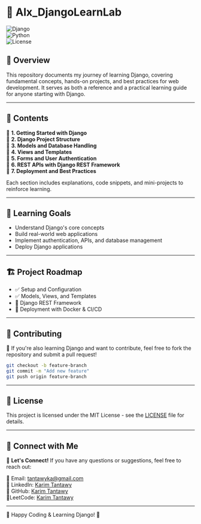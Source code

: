 # 🌟 Alx_DjangoLearnLab  

![Django](https://img.shields.io/badge/Django-3.2%2B-green.svg)  
![Python](https://img.shields.io/badge/Python-3.8%2B-blue.svg)  
![License](https://img.shields.io/badge/License-MIT-orange.svg)  

## 📌 **Overview**  

This repository documents my journey of learning Django, covering fundamental concepts, hands-on projects, and best practices for web development. It serves as both a reference and a practical learning guide for anyone starting with Django.  

---

## 📖 **Contents**  

📌 **1. Getting Started with Django**  
📌 **2. Django Project Structure**  
📌 **3. Models and Database Handling**  
📌 **4. Views and Templates**  
📌 **5. Forms and User Authentication**  
📌 **6. REST APIs with Django REST Framework**  
📌 **7. Deployment and Best Practices**  

Each section includes explanations, code snippets, and mini-projects to reinforce learning.  

---

## 🎯 **Learning Goals**  

- Understand Django's core concepts  
- Build real-world web applications  
- Implement authentication, APIs, and database management  
- Deploy Django applications  

---

## 🏗 **Project Roadmap**  

- ✅ Setup and Configuration  
- ✅ Models, Views, and Templates  
- 🔲 Django REST Framework  
- 🔲 Deployment with Docker & CI/CD  

---

## 🤝 **Contributing**  

🚀 If you're also learning Django and want to contribute, feel free to fork the repository and submit a pull request!  

```bash
git checkout -b feature-branch
git commit -m "Add new feature"
git push origin feature-branch
```

---

## 📜 **License**  

This project is licensed under the MIT License - see the [LICENSE](LICENSE) file for details.  

---

## 📩 **Connect with Me**  

💬 **Let's Connect!** If you have any questions or suggestions, feel free to reach out:  

📧 Email: tantawyka@gmail.com  
🔗 LinkedIn: [Karim Tantawy](https://linkedin.com/in/kareem-ahmed-tantawy)  
🐍 GitHub: [Karim Tantawy](https://github.com/kareem-tantawy)  
🧩LeetCode: [Karim Tantawy](https://leetcode.com/u/KareemTantawy/)

---

🎯 Happy Coding & Learning Django! 🚀
